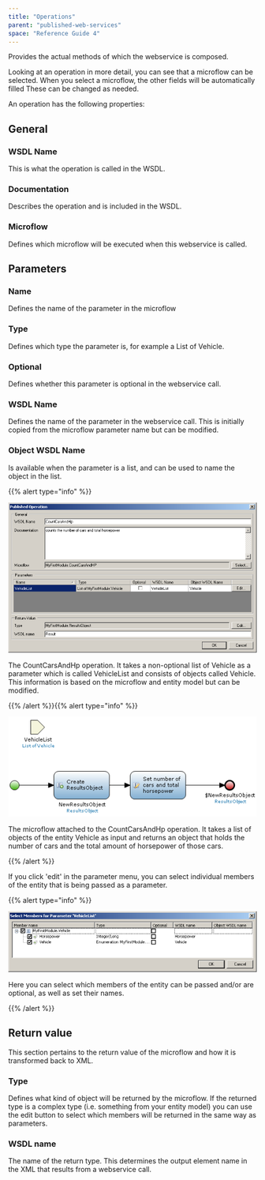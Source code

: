 ```yaml
---
title: "Operations"
parent: "published-web-services"
space: "Reference Guide 4"
---
```

Provides the actual methods of which the webservice is composed.

Looking at an operation in more detail, you can see that a microflow can be selected. When you select a microflow, the other fields will be automatically filled These can be changed as needed.

An operation has the following properties:

## General

### WSDL Name

This is what the operation is called in the WSDL.

### Documentation

Describes the operation and is included in the WSDL.

### Microflow

Defines which microflow will be executed when this webservice is called.

## Parameters

### Name

Defines the name of the parameter in the microflow

### Type

Defines which type the parameter is, for example a List of Vehicle.

### Optional

Defines whether this parameter is optional in the webservice call.

### WSDL Name

Defines the name of the parameter in the webservice call. This is initially copied from the microflow parameter name but can be modified.

### Object WSDL Name

Is available when the parameter is a list, and can be used to name the object in the list.

{{% alert type="info" %}}

![](attachments/819203/918223.png)

The CountCarsAndHp operation. It takes a non-optional list of Vehicle as a parameter which is called VehicleList and consists of objects called Vehicle. This information is based on the microflow and entity model but can be modified.

{{% /alert %}}{{% alert type="info" %}}

![](attachments/819203/918221.png)

The microflow attached to the CountCarsAndHp operation. It takes a list of objects of the entity Vehicle as input and returns an object that holds the number of cars and the total amount of horsepower of those cars.

{{% /alert %}}

If you click 'edit' in the parameter menu, you can select individual members of the entity that is being passed as a parameter.

{{% alert type="info" %}}

![](attachments/819203/918226.png)

Here you can select which members of the entity can be passed and/or are optional, as well as set their names.

{{% /alert %}}

## Return value

This section pertains to the return value of the microflow and how it is transformed back to XML.

### Type

Defines what kind of object will be returned by the microflow. If the returned type is a complex type (i.e. something from your entity model) you can use the edit button to select which members will be returned in the same way as parameters.

### WSDL name

The name of the return type. This determines the output element name in the XML that results from a webservice call.
